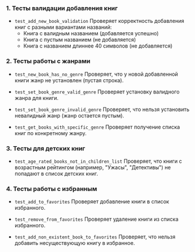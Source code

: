 ### 1. Тесты валидации добавления книг
- `test_add_new_book_validation`
  Проверяет корректность добавления книг с разными вариантами названий:
  - Книга с валидным названием (добавляется успешно)
  - Книга с пустым названием (не добавляется)
  - Книга с названием длиннее 40 символов (не добавляется)

### 2. Тесты работы с жанрами
- `test_new_book_has_no_genre`
  Проверяет, что у новой добавленной книги жанр не установлен (пустая строка).

- `test_set_book_genre_valid_genre`
  Проверяет установку валидного жанра для книги.

- `test_set_book_genre_invalid_genre`
  Проверяет, что нельзя установить невалидный жанр (жанр остается пустым).

- `test_get_books_with_specific_genre` 
  Проверяет получение списка книг по конкретному жанру.

### 3. Тесты для детских книг
- `test_age_rated_books_not_in_children_list`
  Проверяет, что книги с возрастным рейтингом (например, "Ужасы", "Детективы") не попадают в список детских книг.

### 4. Тесты работы с избранным
- `test_add_to_favorites`
  Проверяет добавление книги в список избранного.

- `test_remove_from_favorites`
  Проверяет удаление книги из списка избранного.

- `test_add_non_existent_book_to_favorites`
  Проверяет, что нельзя добавить несуществующую книгу в избранное.


